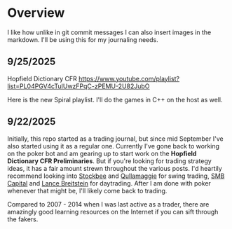 # Overview

I like how unlike in git commit messages I can also insert images in the markdown. I'll be using this for my journaling needs.

## 9/25/2025

Hopfield Dictionary CFR
https://www.youtube.com/playlist?list=PL04PGV4cTuIUwzFPqC-zPEMU-2U82JubO

Here is the new Spiral playlist. I'll do the games in C++ on the host as well.

## 9/22/2025

Initially, this repo started as a trading journal, but since mid September I've also started using it as a regular one. Currently I've gone back to working on the poker bot and am gearing up to start work on the **Hopfield Dictionary CFR Preliminaries**. But if you're looking for trading strategy ideas, it has a fair amount strewn throughout the various posts. I'd heartily recommend looking into [Stockbee](https://www.youtube.com/@Stockbeevideos) and [Qullamaggie](https://qullamaggie.com/my-3-timeless-setups-that-have-made-me-tens-of-millions/) for swing trading, [SMB Capital](https://www.youtube.com/@smbcapital) and [Lance Breitstein](https://www.youtube.com/@TheOneLanceB) for daytrading. After I am done with poker whenever that might be, I'll likely come back to trading.

Compared to 2007 - 2014 when I was last active as a trader, there are amazingly good learning resources on the Internet if you can sift through the fakers.